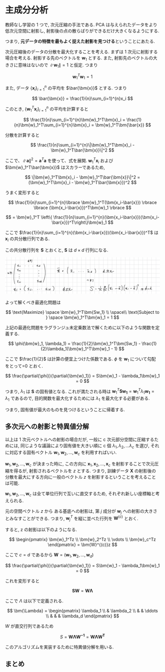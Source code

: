 # 主成分分析

教師なし学習の 1 つで, 次元圧縮の手法である.
PCA は与えられたデータをより低次元空間に射影し, 射影後の点の散らばりができるだけ大きくなるようにする.

つまり, **元データの特徴を最もよく捉えた射影を見つける**ということにあたる.

次元圧縮後のデータの分散を最大化することを考える.
まずは 1 次元に射影する場合を考える.
射影する先のベクトルを $\bm{w}_1$ とする. また, 射影先のベクトルの大きさに意味はないので $\|\bm{w}_1\|=1$ と仮定. つまり

$$
\bm{w}_{1}^T\bm{w}_1=1
$$

また, データ $\lbrace \bm{x}_i \rbrace_{i=1}^{n}$ の平均を $\bar{\bm{x}}$ とする. つまり

$$
\bar{\bm{x}} = \frac{1}{n}\sum_{i=1}^{n}x_i
$$

このとき, $\lbrace \bm{w}_1^T\bm{x}_i \rbrace_{i=1}^{n}$ の平均を計算すると

$$
\frac{1}{n}\sum_{i=1}^{n}\bm{w}_1^T\bm{x}_i = \frac{1}{n}\bm{w}_1^T\sum_{i=1}^{n}\bm{x}_i = \bm{w}_1^T\bm{\bar{x}}
$$

分散を計算すると

$$
\frac{1}{n}\sum_{i=1}^{n}\|\bm{w}_1^T\bm{x}_i - \bm{w}_1^T\bar{\bm{x}}\|^2
$$

ここで、$\|\bm{a}\|^2 = \bm{a}^T\bm{a}$ を使って、式を展開.
$\bm{w}_1^T\bm{x}_i$ および $\bm{w}_1^T\bar{\bm{x}}$ はスカラーであるため,

$$
\|\bm{w}_1^T\bm{x}_i - \bm{w}_1^T\bar{\bm{x}}\|^2 = (\bm{w}_1^T\bm{x}_i - \bm{w}_1^T\bar{\bm{x}})^2
$$

うまく変形すると

$$
\frac{1}{n}\sum_{i=1}^{n}\lbrace \bm{w}_1^T(\bm{x_i-\bar{x}}) \rbrace \lbrace (\bm{x_i-\bar{x}})^T\bm{w}_1 \rbrace
$$

$$
= \bm{w}_1^T \left\{ \frac{1}{n}\sum_{i=1}^{n}(\bm{x_i-\bar{x}})(\bm{x_i-\bar{x}})^T\right\}\bm{w}_1
$$

ここで $\frac{1}{n}\sum_{i=1}^{n}(\bm{x_i-\bar{x}})(\bm{x_i-\bar{x}})^T$ は $\bm{x}_i$ の共分散行列である.

この共分散行列を $\bm{S}$ とおくと, $\bm{S}$ は $d \times d$ 行列になる.

![alt text](1_1.jpeg)

よって解くべき最適化問題は

$$
\text{Maximize} \space \bm{w}_1^T\bm{Sw_1} \\
\space\\
\text{Subject to } \space \bm{w}_1^T\bm{w}_1 = 1
$$

上記の最適化問題をラグランジュ未定乗数法で解くために以下のような関数を定義する.

$$
\phi(\bm{w}_1, \lambda_1) = \frac{1}{2}\bm{w}_1^T\bm{Sw_1} - \frac{1}{2}\lambda_1(\bm{w}_1^T\bm{w}_1 - 1)
$$

ここで $\frac{1}{2}$ は計算の便宜上つけた係数である.
$\phi$ を $\bm{w}_1$ について勾配をとって=0 とおく.

$$
\frac{\partial{\phi}}{\partial{\bm{w}_1}} = S\bm{w}_1 - \lambda_1\bm{w}_1 = 0
$$

つまり, $\lambda_1$ は $\bm{S}$ の固有値となる.
これが満たされる時は $\bm{w}_1^T\bm{Sw_1} = \bm{w}_1^T\lambda_1\bm{w_1} = \lambda_1$ であるので, 目的関数を最大化するためには $\lambda_1$ を最大化する必要がある.

つまり, 固有値が最大のものを見つけるということに帰着する.

## 多次元への射影と特異値分解

以上は 1 次元ベクトルへの射影の場合だが, 一般に c 次元部分空間に圧縮するためには, 同じような議論により固有値を大きい順に c 個 $\lambda_1, \lambda_2, \dots \lambda_c$ を選び, それに対応する固有ベクトル $\bm{w}_1, \bm{w}_2, \dots, \bm{w}_c$ を利用すればいい.

$\bm{w}_1, \bm{w}_2, \dots, \bm{w}_c$ が決まった時に, この方向に $\bm{x}_1, \bm{x}_2, \dots, \bm{x}_c$ を射影することで次元圧縮を得るが, 射影されるベクトルを $z$ とする.
つまり, 訓練データ $\bm{X}$ の射影後の分散を最大にする方向に一般のベクトル $z$ を射影するということを考えることは可能.

$\bm{w}_1, \bm{w}_2, \dots, \bm{w}_c$ は全て単位行列で互いに直交するため, それぞれ新しい座標軸と考えられる.

元の空間ベクトル $z$ から ある基底への射影は, 第 $j$ 成分が $\bm{w}_j$ への射影の大きさとみなすことができる.
つまり, $\bm{w}_j^T$ を縦に並べた行列を $\bm{W}^{(c)}$ とおく.

すると, z の射影は以下のようになる.

$$
\begin{pmatrix}
    \bm{w}_1^Tz \\
    \bm{w}_2^Tz \\
    \vdots \\
    \bm{w}_c^Tz
\end{pmatrix}
= \bm{W}^{(c)}z
$$

ここで $c=d$ であるから $\bm{W} = (\bm{w}_1, \bm{w}_2, \dots, \bm{w}_d)$

$$
\frac{\partial{\phi}}{\partial{\bm{w}_1}} = S\bm{w}_1 - \lambda_1\bm{w}_1 = 0
$$

これを変形すると

$$
\bm{SW} = \bm{W\Lambda}
$$

ここで $\Lambda$ は以下で定義される.

$$
\bm{\Lambda} =
\begin{pmatrix}
    \lambda_1 \\
    & \lambda_2 \\
    & & \ddots \\
    & & & \lambda_d
\end{pmatrix}
$$

$W$ が直交行列であるため

$$
S = \bm{W\Lambda W^{-1}} = \bm{W\Lambda W^{T}}
$$

このアルゴリズムを実装するために特異値分解を用いる.

## まとめ
